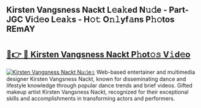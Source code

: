## Kirsten Vangsness Nackt L𝚎a𝚔ed N𝚞𝚍e - Part-JGC Vi𝚍𝚎o L𝚎a𝚔s - H𝚘𝚝 O𝚗𝚕yf𝚊ns P𝚑𝚘tos REmAY

# <h2><a href="http://kfcuxh.oniu.top/?m=Kirsten+Vangsness+Nackt">🔗👉 🔴 Kirsten Vangsness Nackt P𝚑ot𝚘𝚜 V𝚒d𝚎o</a></h2>

[![Kirsten Vangsness Nackt Nu𝚍e𝚜](https://i.imgur.com/0qMVB7G.gif)](http://kfcuxh.oniu.top/?m=Kirsten+Vangsness+Nackt)
Web-based entertainer and multimedia designer Kirsten Vangsness Nackt, known for disseminating dance and lifestyle knowledge through popular dance trends and brief videos. Gifted makeup artist Kirsten Vangsness Nackt, recognized for their exceptional skills and accomplishments in transforming actors and performers.  
